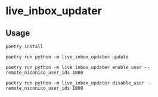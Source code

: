 # live_inbox_updater

## Usage

```shell
poetry install

poetry run python -m live_inbox_updater update

poetry run python -m live_inbox_updater enable_user --remote_niconico_user_ids 1000

poetry run python -m live_inbox_updater disable_user --remote_niconico_user_ids 1000
```
